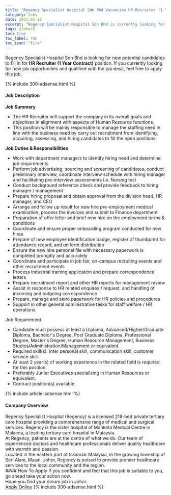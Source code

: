 ```yaml
---
title: "Regency Specialist Hospital Sdn Bhd Vacancies HR Recruiter (1 Year Contract)" 
category: Jobs 
date: 2021-03-13 
excerpt: "Regency Specialist Hospital Sdn Bhd is currently looking for suitable person to fill in the HR Recruiter (1 Year Contract) which based in Johor" 
tags: [Johor] 
toc: true 
toc_label: TOC 
toc_icon: "fire" 
--- 
```


<p>Regency Specialist Hospital Sdn Bhd is looking for new potential candidates to fill in for <b>HR Recruiter (1 Year Contract)</b> position. If you currently looking for new job opportunities and qualified with the job desc, feel free to apply this job.
</p>{% include 300-adsense.html %} 
<div><div><h4>Job Description</h4></div><div><div><span><div><div><strong>Job Summary</strong></div><ul><li>The HR Recruiter will support the company in its overall goals and objectives in alignment with aspects of Human Resource functions.</li><li>This position will be mainly responsible to manage the staffing need in line with the business need by carry out recruitment from identifying, acquiring, assessing, and hiring candidates to fill the open positions</li></ul><div><strong>Job&#160;Duties &amp; Responsibilities</strong></div><ul><li>Work with department managers to identify hiring need and determine job requirements</li><li>Perform job advertising, sourcing and screening of candidates, conduct preliminary interview, coordinate interview schedule with hiring manager and facilitating pre-interview assessments i.e. Nursing test</li><li>Conduct background reference check and provide feedback to hiring manager / management</li><li>Prepare hiring proposal and obtain approval from the division head, HR manager, and CEO</li><li>Arrange and follow up result for new hire pre-employment medical examination; process the invoices and submit to Finance department</li><li>Preparation of offer letter and brief new hire on the employment terms &amp; conditions</li><li>Coordinate and ensure proper onboarding program conducted for new hires</li><li>Prepare of new employee identification badge, register of thumbprint for attendance record, and uniform distribution</li><li>Ensure the new hire personal file with necessary paperwork is completed promptly and accurately</li><li>Coordinate and participate in job fair, on-campus recruiting events and other recruitment events</li><li>Process industrial training application and prepare correspondence letters</li><li>Prepare recruitment report and other HR reports for management review</li><li>Assist in response to HR related enquires / request, and handling of incoming and outgoing correspondence</li><li>Prepare, manage and store paperwork for HR policies and procedures</li><li>Support in other general administrative tasks for staff welfare / HR operations</li></ul><div>Job Requirement</div><ul><li>Candidate must possess at least a Diploma, Advanced/Higher/Graduate Diploma, Bachelor's Degree, Post Graduate Diploma, Professional Degree, Master's Degree, Human Resource Management, Business Studies/Administration/Management or equivalent.</li><li>Required skill(s): inter personal skill, communication skill, customer service skill.</li><li>At least 2 year(s) of working experience in the related field is required for this position.</li><li>Preferably Junior Executives specializing in Human Resources or equivalent.</li><li>Contract position(s) available.</li></ul></div></span></div></div></div> 
{% include article-adsense.html %} 
<div><div><h4>Company Overview</h4></div><div><div><span><div><div>
<div>
		Regency Specialist Hospital (Regency) is a licensed 218-bed private tertiary care hospital providing a comprehensive range of medical and surgical services. Regency is the sister hospital of Mahkota Medical Centre in Malacca, a leading tertiary care hospital in Malaysia.</div>
<div>
		At Regency, patients are at the centre of what we do. Our team of experienced doctors and healthcare professionals deliver quality healthcare with warmth and passion.</div>
<div>
		Located in the eastern part of Iskandar Malaysia, in the growing township of Seri Alam, Masai, Johor, Regency is poised to provide premier healthcare services to the local community and the region.</div>
</div></div></span></div></div></div> 
#### How To Apply 
If you confident and feel that this job is suitable to you, go ahead take your action now. <br/> 
Hope you find your dream job in Johor. <br/> 
<a href="https://www.jobstreet.com.my/en/job/hr-recruiter-1-year-contract-4505812?jobId=jobstreet-my-job-4505812&" class="btn btn--info" target="_blank" rel="nofollow noopenner">Apply Online</a> 
{% include 300-adsense.html %} 